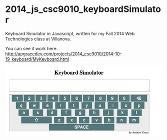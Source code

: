 2014_js_csc9010_keyboardSimulator
=================================

Keyboard Simulator in Javascript, written for my Fall 2014 Web Technologies class at Villanova.

You can see it work here: 
http://apgracedev.com/projects/2014_csc9010/2014-10-19_keyboard/MyKeyboard.html

![Screenshot](screenshot.gif)
